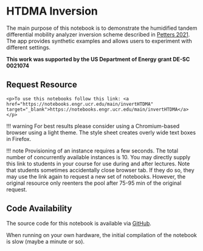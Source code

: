 # HTDMA Inversion

The main purpose of this notebook is to demonstrate the humidified tandem differential mobility analyzer inversion scheme described in [Petters 2021](https://amt.copernicus.org/articles/14/7909/2021/). The app provides synthetic examples and allows users to experiment with different settings. 

**This work was supported by the US Department of Energy grant DE-SC 0021074**

## Request Resource

```@raw html 
<p>To use this notebooks follow this link: <a href="https://notebooks.engr.ucr.edu/main/invertHTDMA" target="_blank">https://notebooks.engr.ucr.edu/main/invertHTDMA</a></p> 
```


!!! warning
    For best results please consider using a Chromium-based browser using a light theme. The style sheet creates overly wide text boxes in Firefox.

!!! note 
    Provisioning of an instance requires a few seconds. The total number of concurrently available instances is 10. You may directly supply this link to students in your course for use during and after lectures. Note that students sometimes accidentally close browser tab. If they do so, they may use the link again to request a new set of notebooks. However, the original resource only reenters the pool after 75-95 min of the original request.

## Code Availability

The source code for this notebook is available via [GitHub](https://github.com/mdpetters/webapps).

When running on your own hardware, the initial compilation of the notebook is slow (maybe a minute or so).  
